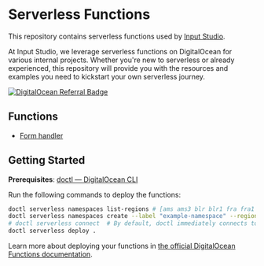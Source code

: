 # Serverless Functions

This repository contains serverless functions used by [Input Studio](https://inputstudio.co?ref=github.com).

At Input Studio, we leverage serverless functions on DigitalOcean for various internal projects. Whether you're new to serverless or already experienced, this repository will provide you with the resources and examples you need to kickstart your own serverless journey.

[![DigitalOcean Referral Badge](https://web-platforms.sfo2.digitaloceanspaces.com/WWW/Badge%203.svg)](https://www.digitalocean.com/?refcode=9c57df1e3053&utm_campaign=Referral_Invite&utm_medium=Referral_Program&utm_source=badge)

## Functions

- [Form handler](packages/formhandler)

## Getting Started

**Prerequisites**: [doctl — DigitalOcean CLI](https://docs.digitalocean.com/reference/doctl/how-to/install/)

Run the following commands to deploy the functions:

```bash
doctl serverless namespaces list-regions # [ams ams3 blr blr1 fra fra1 lon lon1 nyc nyc1 sfo sfo3 sgp sgp1 tor tor1 syd1]
doctl serverless namespaces create --label "example-namespace" --region "fra1"
# doctl serverless connect  # By default, doctl immediately connects to newly created namespaces.
doctl serverless deploy .
```

Learn more about deploying your functions in [the official DigitalOcean Functions documentation](https://docs.digitalocean.com/products/functions/).

